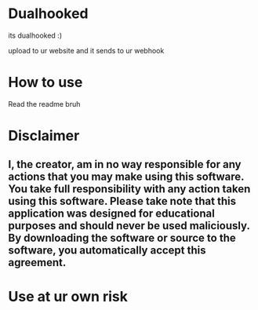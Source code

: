 # Dualhooked
 its dualhooked :)
 
 upload to ur website and it sends to ur webhook


# How to use
  Read the readme bruh



# Disclaimer
## I, the creator, am in no way responsible for any actions that you may make using this software. You take full responsibility with any action taken using this software. Please take note that this application was designed for educational purposes and should never be used maliciously. By downloading the software or source to the software, you automatically accept this agreement.

# Use at ur own risk
